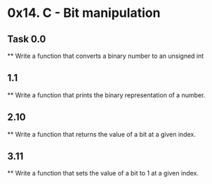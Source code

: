 # 0x14. C - Bit manipulation
## Task 0.0
** Write a function that converts a binary number to an unsigned int
## 1.1
** Write a function that prints the binary representation of a number.
## 2.10
** Write a function that returns the value of a bit at a given index.
## 3.11
** Write a function that sets the value of a bit to 1 at a given index.
